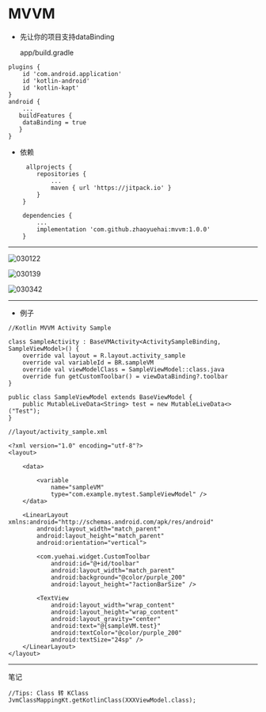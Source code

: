 # MVVM

- 先让你的项目支持dataBinding

  app/build.gradle
```
plugins {
    id 'com.android.application'
    id 'kotlin-android'
    id 'kotlin-kapt'
}
android {
    ...
   buildFeatures {
    dataBinding = true
   }
}
```
- 依赖
```
     allprojects {
  		repositories {
  			...
  			maven { url 'https://jitpack.io' }
  		}
  	}   

    dependencies {
        ...
        implementation 'com.github.zhaoyuehai:mvvm:1.0.0'
    }

```

------

![030122](https://github.com/zhaoyuehai/MVVMDemo/blob/master/img/030122.png)

![030139](https://github.com/zhaoyuehai/MVVMDemo/blob/master/img/030139.png)

![030342](https://github.com/zhaoyuehai/MVVMDemo/blob/master/img/030342.png)

-------

- 例子

```
//Kotlin MVVM Activity Sample

class SampleActivity : BaseVMActivity<ActivitySampleBinding, SampleViewModel>() {
    override val layout = R.layout.activity_sample
    override val variableId = BR.sampleVM
    override val viewModelClass = SampleViewModel::class.java
    override fun getCustomToolbar() = viewDataBinding?.toolbar
}

public class SampleViewModel extends BaseViewModel {
    public MutableLiveData<String> test = new MutableLiveData<>("Test");
}
```

```
//layout/activity_sample.xml

<?xml version="1.0" encoding="utf-8"?>
<layout>

    <data>

        <variable
            name="sampleVM"
            type="com.example.mytest.SampleViewModel" />
    </data>

    <LinearLayout xmlns:android="http://schemas.android.com/apk/res/android"
        android:layout_width="match_parent"
        android:layout_height="match_parent"
        android:orientation="vertical">

        <com.yuehai.widget.CustomToolbar
            android:id="@+id/toolbar"
            android:layout_width="match_parent"
            android:background="@color/purple_200"
            android:layout_height="?actionBarSize" />

        <TextView
            android:layout_width="wrap_content"
            android:layout_height="wrap_content"
            android:layout_gravity="center"
            android:text="@{sampleVM.test}"
            android:textColor="@color/purple_200"
            android:textSize="24sp" />
    </LinearLayout>
</layout>
```
-------
  笔记
```
//Tips: Class 转 KClass
JvmClassMappingKt.getKotlinClass(XXXViewModel.class);
```